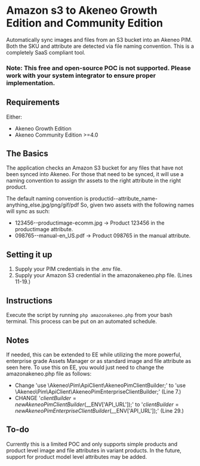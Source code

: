 # Amazon s3 to Akeneo Growth Edition and Community Edition
Automatically sync images and files from an S3 bucket into an Akeneo PIM. Both the SKU and attribute are detected via file naming convention. This is a completely SaaS compliant tool.

### Note: This free and open-source POC is not supported. Please work with your system integrator to ensure proper implementation.

## Requirements
Either:
+ Akeneo Growth Edition
+ Akeneo Community Edition >=4.0


## The Basics
The application checks an Amazon S3 bucket for any files that have not been synced into Akeneo. For those that need to be synced, it will use a naming convention to assign thr assets to the right attribute in the right product.

The default naming convention is productid--attribute_name-anything_else.jpg/png/gif/pdf
So, given two assets with the following names will sync as such:
+ 123456--productimage-ecomm.jpg  -> Product 123456 in the productimage attribute.
+ 098765--manual-en_US.pdf        -> Product 098765 in the manual attribute.

## Setting it up
 1. Supply your PIM credentials in the .env file.
 2. Supply your Amazon S3 credential in the amazonakeneo.php file. (Lines 11-19.)


## Instructions
Execute the script by running `php amazonakeneo.php` from your bash terminal. This process can be put on an automated schedule.

## Notes
If needed, this can be extended to EE while utilizing the more powerful, enterprise grade Assets Manager or as standard image and file attribute as seen here. To use this on EE, you would just need to change the amazonakeneo.php file as follows:
+ Change 'use \Akeneo\Pim\ApiClient\AkeneoPimClientBuilder;' to 'use \Akeneo\Pim\ApiClient\AkeneoPimEnterpriseClientBuilder;' (Line 7.)
+ CHANGE '$clientBuilder = new AkeneoPimClientBuilder($__ENV['API_URL']);' to '$clientBuilder = new AkeneoPimEnterpriseClientBuilder($__ENV['API_URL']);' (Line 29.)

## To-do
Currently this is a limited POC and only supports simple products and product level image and file attributes in variant products. In the future, support for product model level attributes may be added. 
